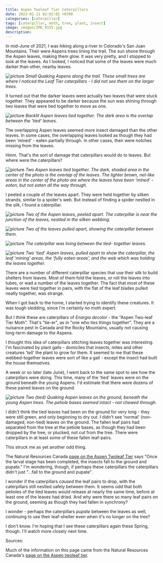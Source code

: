 ```yaml
---
title: Aspen Twoleaf Tier Caterpillars
date: 2023-02-11 02:02:02 +0700
categories: [caterpillar]
tags: [caterpillar, moth, tree, plant, insect]
image: images/IMG_9155.jpg
description:
---
```


In mid-June of 2021, I was hiking along a river in Colorado's San Juan Mountains. Their were Aspens trees lining the trail. The sun shone through the Aspen leaves, making them glow. It was very pretty, and I stopped to look at the leaves. As I looked, I noticed that some of the leaves were much darker than other, nearby leaves.

![picture](https://tightloop.com/blog/wp-content/uploads/2023/02/IMG_9143.jpg?v=1676145095)
*Small Quaking Aspens along the trail. These small trees are where I noticed the Leaf Tier caterpillars - I did not see them on the larger trees.*

It turned out that the darker leaves were actually two leaves that were stuck together. They appeared to be darker because the sun was shining through _two_ leaves that were tied together to move as one.

![picture](https://tightloop.com/blog/wp-content/uploads/2023/02/IMG_9155.jpg?v=1676145103)
*Backlit Aspen leaves tied together. The dark area is the overlap between the 'tied' leaves.*

The overlapping Aspen leaves seemed more insect damaged than the other leaves. In some cases, the overlapping leaves looked as though they had been 'mined' - eaten partially through. In other cases, their were notches missing from the leaves.

Hmm. That's the sort of damage that caterpillars would do to leaves. But where were the caterpillars?

![picture](images/IMG_9231-1024x714.jpg)
*Two Aspen leaves tied together. The dark, shaded area in the center of the photo is the overlap of the leaves. The lighter brown, net-like areas in the center of the photo are where the leaves have been 'mined' - eaten, but not eaten all the way through.*

I peeled a couple of the leaves apart. They were held together by silken strands, similar to a spider's web. But instead of finding a spider nestled in the silk, I found a caterpillar.

![picture](images/IMG_9161-1024x683.jpg)
*Two of the Aspen leaves, peeled apart. The caterpillar is near the junction of the leaves, nestled in the silken webbing.*

![picture](images/IMG_9151.jpg)
*Two of the leaves pulled apart, showing the caterpillar between them.*

![picture](images/IMG_9146.jpg)
*The caterpillar was living between the tied- together leaves.*

![picture](images/IMG_9237.jpg)
*Two 'tied' Aspen leaves, pulled apart to show the caterpillar, the leaf 'mining' areas, the 'fully eaten areas', and the web which was holding the leaves together.*

There are a number of different caterpillar species that use their silk to build shelters from leaves. Most of them fold the leaves, or roll the leaves into tubes, or wad a number of the leaves together. The fact that most of these leaves were tied together in pairs, with the flat of the leaf blades pulled neatly together, was strange.

When I got back to the home, I started trying to identify these creatures. It was tough sledding, since I'm certainly no moth expert.

But I _think_ these are caterpillars of _Enargia decolor_ - the "Aspen Two-leaf Tier Moth". That's "tie-er", as in "one who ties things together". They are a nuisance pest in Canada and the Rocky Mountains, usually not causing long-term damage to the Aspens.

I thought this idea of caterpillars stitching leaves together was interesting. I'm fascinated by plant galls - domiciles that insects, mites and other creatures 'tell' the plant to grow for them. It seemed to me that these webbed-together leaves were sort of like a gall - except the insect had built the house themselves.

A week or so later (late June), I went back to the same spot to see how the caterpillars were doing. This time, many of the 'tied' leaves were on the ground beneath the young Aspens. I'd estimate that there were dozens of these paired leaves on the ground.

![picture](images/IMG_9238.jpg)
*Two (tied) Quaking Aspen leaves on the ground, beneath the young Aspen trees. The petiole bases seemed intact - not chewed through.*

I didn't think the tied leaves had been on the ground for very long - they were still green, and only beginning to dry out. I didn't see 'normal' (non-damaged, non-tied) leaves on the ground. The fallen leaf pairs had separated from the tree at the petiole bases, as though they had been dropped by the tree, or plucked, not cut from the tree. There were caterpillars in at least some of these fallen leaf-pairs.

This struck me as yet another odd thing.

The Natural Resources Canada [page on the Aspen Twoleaf Tier](https://tidcf.nrcan.gc.ca/en/insects/factsheet/9949) says "Once the larval stage has been completed, the insects fall to the ground and pupate." I'm wondering, though, if perhaps these caterpillars the caterpillars didn't just "...fall to the ground and pupate".

I wonder if the caterpillars _caused_ the leaf pairs to drop, with the caterpillars still nestled safely between them. It seems odd that both petioles of the tied leaves would release at nearly the same time, before at least one of the leaves had dried. And why were there so many leaf pairs on the ground, seeming as though they had fallen in synchrony?

I wonder - perhaps the caterpillars _pupate_ between the leaves as well, continuing to use their leaf-shelter even when it's no longer on the tree?

I don't know. I'm hoping that I see these caterpillars again these Spring, though. I'll watch more closely next time.

Sources:

Much of the information on this page came from the Natural Resources Canada's [page on the Aspen twoleaf tier](https://tidcf.nrcan.gc.ca/en/insects/factsheet/9949).
